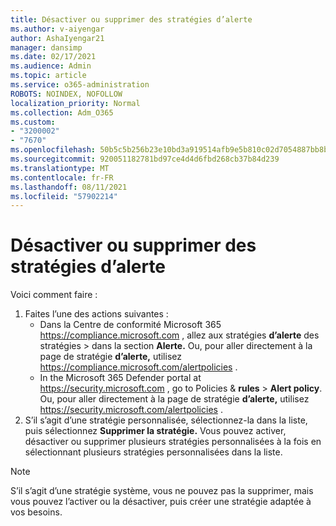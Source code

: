 ```yaml
---
title: Désactiver ou supprimer des stratégies d’alerte
ms.author: v-aiyengar
author: AshaIyengar21
manager: dansimp
ms.date: 02/17/2021
ms.audience: Admin
ms.topic: article
ms.service: o365-administration
ROBOTS: NOINDEX, NOFOLLOW
localization_priority: Normal
ms.collection: Adm_O365
ms.custom:
- "3200002"
- "7670"
ms.openlocfilehash: 50b5c5b256b23e10bd3a919514afb9e5b810c02d7054887bb8bb191e21a0c81e
ms.sourcegitcommit: 920051182781bd97ce4d4d6fbd268cb37b84d239
ms.translationtype: MT
ms.contentlocale: fr-FR
ms.lasthandoff: 08/11/2021
ms.locfileid: "57902214"
---
```

# <a name="turn-off-or-delete-alert-policies"></a>Désactiver ou supprimer des stratégies d’alerte

Voici comment faire :

1. Faites l’une des actions suivantes :
   - Dans la Centre de conformité Microsoft 365 <https://compliance.microsoft.com> , allez aux stratégies **d’alerte** des stratégies \>  dans la section **Alerte.** Ou, pour aller directement à la page de stratégie **d’alerte,** utilisez <https://compliance.microsoft.com/alertpolicies> .
   - In the Microsoft 365 Defender portal at <https://security.microsoft.com> , go to Policies & **rules** \> **Alert policy**. Ou, pour aller directement à la page de stratégie **d’alerte,** utilisez <https://security.microsoft.com/alertpolicies> .
2. S’il s’agit d’une stratégie personnalisée, sélectionnez-la dans la liste, puis sélectionnez **Supprimer la stratégie.** Vous pouvez activer, désactiver ou supprimer plusieurs stratégies personnalisées à la fois en sélectionnant plusieurs stratégies personnalisées dans la liste.

> [!NOTE]
> S’il s’agit d’une stratégie système, vous ne pouvez pas la supprimer, mais vous pouvez l’activer ou la désactiver, puis créer une stratégie adaptée à vos besoins.
